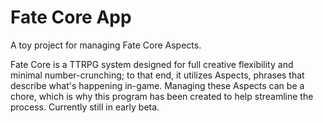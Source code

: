 # Fate Core App

A toy project for managing Fate Core Aspects.

Fate Core is a TTRPG system designed for full creative flexibility and minimal number-crunching; to that end, it utilizes Aspects, phrases that describe what's happening in-game. Managing these Aspects can be a chore, which is why this program has been created to help streamline the process. Currently still in early beta.
